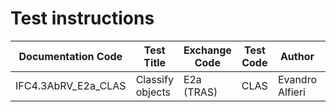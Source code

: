 # Test instructions

| Documentation Code   | Test Title                    | Exchange Code | Test Code | Author          | Data Owner | Version | Date       |
|----------------------|-------------------------------|---------------|-----------| ----------------|------------|---------|------------|
| IFC4.3AbRV_E2a_CLAS  | Classify objects              | E2a (TRAS)    | CLAS      | Evandro Alfieri | RFI        | 1.0     | DD.MM.YYYY |